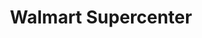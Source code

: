 ---
title: "Walmart Supercenter"
url: /tampa/walmart-supercenter-bruce-b-downs-boulevard/
shop: Supermarkt
---